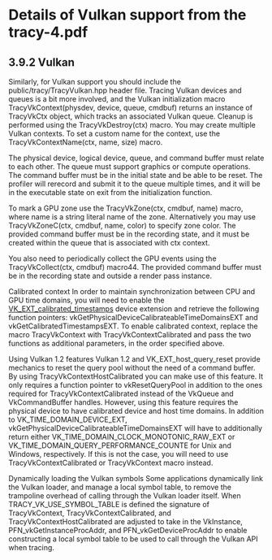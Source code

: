 
# Details of Vulkan support from the tracy-4.pdf

## 3.9.2 Vulkan
Similarly, for Vulkan support you should include the public/tracy/TracyVulkan.hpp header file. Tracing
Vulkan devices and queues is a bit more involved, and the Vulkan initialization macro TracyVkContext(physdev,
device, queue, cmdbuf) returns an instance of TracyVkCtx object, which tracks an associated Vulkan
queue. Cleanup is performed using the TracyVkDestroy(ctx) macro. You may create multiple Vulkan
contexts. To set a custom name for the context, use the TracyVkContextName(ctx, name, size) macro.

The physical device, logical device, queue, and command buffer must relate to each other. The queue
must support graphics or compute operations. The command buffer must be in the initial state and be able to
be reset. The profiler will rerecord and submit it to the queue multiple times, and it will be in the executable
state on exit from the initialization function.

To mark a GPU zone use the TracyVkZone(ctx, cmdbuf, name) macro, where name is a string literal
name of the zone. Alternatively you may use TracyVkZoneC(ctx, cmdbuf, name, color) to specify zone
color. The provided command buffer must be in the recording state, and it must be created within the queue
that is associated with ctx context.

You also need to periodically collect the GPU events using the TracyVkCollect(ctx, cmdbuf) macro44.
The provided command buffer must be in the recording state and outside a render pass instance.

Calibrated context In order to maintain synchronization between CPU and GPU time domains, you will
need to enable the [VK_EXT_calibrated_timestamps](https://github.com/KhronosGroup/Vulkan-Docs/blob/main/proposals/VK_EXT_calibrated_timestamps.adoc) device extension and retrieve the following function
pointers: vkGetPhysicalDeviceCalibrateableTimeDomainsEXT and vkGetCalibratedTimestampsEXT.
To enable calibrated context, replace the macro TracyVkContext with TracyVkContextCalibrated and
pass the two functions as additional parameters, in the order specified above.

Using Vulkan 1.2 features Vulkan 1.2 and VK_EXT_host_query_reset provide mechanics to reset the
query pool without the need of a command buffer. By using TracyVkContextHostCalibrated you can make
use of this feature. It only requires a function pointer to vkResetQueryPool in addition to the ones required
for TracyVkContextCalibrated instead of the VkQueue and VkCommandBuffer handles.
However, using this feature requires the physical device to have calibrated device and host time domains. In
addition to VK_TIME_DOMAIN_DEVICE_EXT, vkGetPhysicalDeviceCalibrateableTimeDomainsEXT will have
to additionally return either VK_TIME_DOMAIN_CLOCK_MONOTONIC_RAW_EXT or VK_TIME_DOMAIN_QUERY_PERFORMANCE_COUNTE
for Unix and Windows, respectively. If this is not the case, you will need to use TracyVkContextCalibrated
or TracyVkContext macro instead.

Dynamically loading the Vulkan symbols Some applications dynamically link the Vulkan loader, and
manage a local symbol table, to remove the trampoline overhead of calling through the Vulkan loader itself.
When TRACY_VK_USE_SYMBOL_TABLE is defined the signature of TracyVkContext, TracyVkContextCalibrated,
and TracyVkContextHostCalibrated are adjusted to take in the VkInstance, PFN_vkGetInstanceProcAddr,
and PFN_vkGetDeviceProcAddr to enable constructing a local symbol table to be used to call through the
Vulkan API when tracing.
